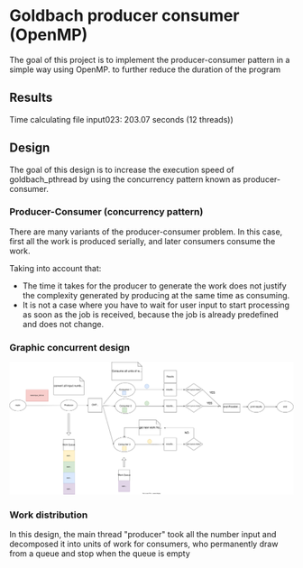 # Goldbach producer consumer (OpenMP)
The goal of this project is to implement the producer-consumer pattern in a simple way using OpenMP. to further reduce the duration of the program

## Results 
Time calculating file input023: 203.07 seconds (12 threads))

## Design
The goal of this design is to increase the execution speed of goldbach_pthread by using the concurrency pattern known as producer-consumer.

### Producer-Consumer (concurrency pattern)
There are many variants of the producer-consumer problem. In this case, first all the work is produced serially, and later consumers consume the work.

Taking into account that:

- The time it takes for the producer to generate the work does not justify the complexity generated by producing at the same time as consuming.
- It is not a case where you have to wait for user input to start processing as soon as the job is received, because the job is already predefined and does not change.

### Graphic concurrent design
![designImg](design/concurrent_design.svg)

### Work distribution
In this design, the main thread "producer" took all the number input and decomposed it into units of work for consumers, who permanently draw from a queue and stop when the queue is empty


